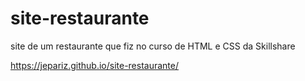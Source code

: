 # site-restaurante
 site de um restaurante que fiz no curso de HTML e CSS da Skillshare
 
 https://jepariz.github.io/site-restaurante/
